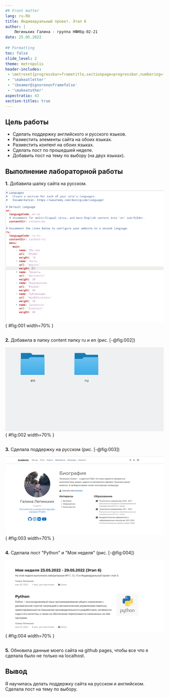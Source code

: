 ```yaml
---
## Front matter
lang: ru-RU
title: Индивидуальный проект. Этап 6
author: |
    Легиньких Галина - группа НФИбд-02-21
date: 25.05.2022

## Formatting
toc: false
slide_level: 2
theme: metropolis
header-includes: 
 - \metroset{progressbar=frametitle,sectionpage=progressbar,numbering=fraction}
 - '\makeatletter'
 - '\beamer@ignorenonframefalse'
 - '\makeatother'
aspectratio: 43
section-titles: true
---
```


## Цель работы

- Сделать поддержку английского и русского языков.
- Разместить элементы сайта на обоих языках.
- Разместить контент на обоих языках.
- Сделать пост по прошедшей неделе.
- Добавить пост на тему по выбору (на двух языках).

## Выполнение лабораторной работы

**1.** Добавила шапку сайта на русском.

![Шапка сайта](image/1.png){ #fig:001 width=70% }

##

**2.** Добавила в папку content папку ru и en (рис. [-@fig:002])

![Папки](image/2.png){ #fig:002 width=70% }

##

**3.** Сделала поддержку на русском (рис. [-@fig:003])

![Сайт на русском](image/3.png){ #fig:003 width=70% }

##

**4.** Сделала пост "Python" и "Моя неделя" (рис. [-@fig:004])

![Пост](image/4.png){ #fig:004 width=70% }

##

**5.** Обновила данные моего сайта на github pages, чтобы все что я сделала было не только на localhost.

## Вывод 

Я научилась делать поддержку сайта на русском и английском. Сделала пост на тему по выбору.


